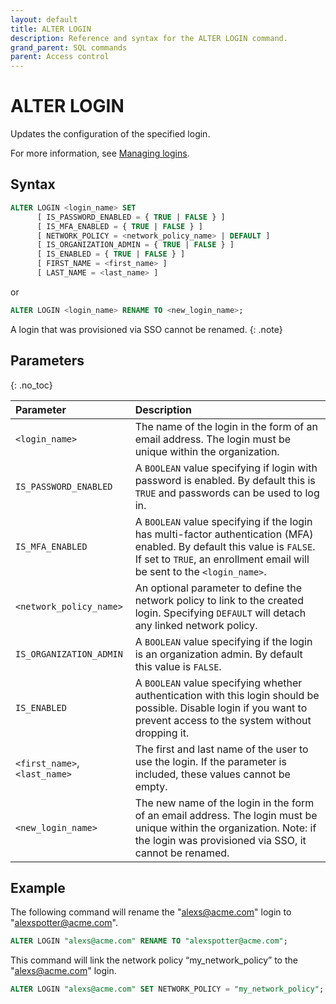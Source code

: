 ```yaml
---
layout: default
title: ALTER LOGIN
description: Reference and syntax for the ALTER LOGIN command.
grand_parent: SQL commands
parent: Access control
---
```


# ALTER LOGIN

Updates the configuration of the specified login.

For more information, see [Managing logins](../../../Guides/managing-your-organization/managing-logins.md).

## Syntax

```sql
ALTER LOGIN <login_name> SET 
      [ IS_PASSWORD_ENABLED = { TRUE | FALSE } ]
      [ IS_MFA_ENABLED = { TRUE | FALSE } ]
      [ NETWORK_POLICY = <network_policy_name> | DEFAULT ]
      [ IS_ORGANIZATION_ADMIN = { TRUE | FALSE } ]
      [ IS_ENABLED = { TRUE | FALSE } ]
      [ FIRST_NAME = <first_name> ]
      [ LAST_NAME = <last_name> ] 
```

or

```sql
ALTER LOGIN <login_name> RENAME TO <new_login_name>;
```

A login that was provisioned via SSO cannot be renamed.
{: .note}

## Parameters

{: .no_toc}

| Parameter                     | Description                                                                                                                                                                                          |
|:------------------------------|:-----------------------------------------------------------------------------------------------------------------------------------------------------------------------------------------------------|
| `<login_name>`                | The name of the login in the form of an email address. The login must be unique within the organization.                                                                                             |
| `IS_PASSWORD_ENABLED`         | A `BOOLEAN` value specifying if login with password is enabled. By default this is `TRUE` and passwords can be used to log in.                                                                       |
| `IS_MFA_ENABLED`              | A `BOOLEAN` value specifying if the login has multi-factor authentication (MFA) enabled. By default this value is `FALSE`. If set to `TRUE`, an enrollment email will be sent to the `<login_name>`. |
| `<network_policy_name>`       | An optional parameter to define the network policy to link to the created login. Specifying `DEFAULT` will detach any linked network policy.                                                         |         
| `IS_ORGANIZATION_ADMIN`       | A `BOOLEAN` value specifying if the login is an organization admin. By default this value is `FALSE`.                                                                                                |         
| `IS_ENABLED`                  | A `BOOLEAN` value specifying whether authentication with this login should be possible. Disable login if you want to prevent access to the system without dropping it.                               |  
| `<first_name>`, `<last_name>` | The first and last name of the user to use the login. If the parameter is included, these values cannot be empty.                                                                                    |
| `<new_login_name>`            | The new name of the login in the form of an email address. The login must be unique within the organization. Note: if the login was provisioned via SSO, it cannot be renamed.                       |

## Example

The following command will rename the "alexs@acme.com" login to "alexspotter@acme.com".

```sql
ALTER LOGIN "alexs@acme.com" RENAME TO "alexspotter@acme.com";
```

This command will link the network policy “my_network_policy” to the "alexs@acme.com" login. 

```sql
ALTER LOGIN "alexs@acme.com" SET NETWORK_POLICY = "my_network_policy";
```
